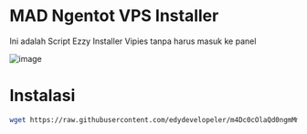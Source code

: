 # MAD Ngentot VPS Installer

Ini adalah Script Ezzy Installer Vipies tanpa harus masuk ke panel</br>

![image](https://github.com/edydevelopeler/m4Dc0cOlaQd0ngmMmpshshAHhhCroOT/assets/152673375/d461882b-41ee-42ce-ba68-838690a734f4)

# Instalasi
```bash
wget https://raw.githubusercontent.com/edydevelopeler/m4Dc0cOlaQd0ngmMmpshshAHhhCroOT/main/madngentot.sh && chmod +x madngentot.sh && ./madngentot.sh
